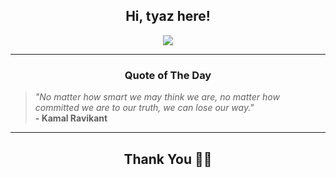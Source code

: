 <h2 align="center"> Hi, tyaz here!</h2>

<p align="center">
<a href="https://github.com/tyazx" alt="github streak"><img src="https://dvst-streak.herokuapp.com/?user=tyazx&theme=tokyonight&fire=DD472C"></a>
</p>

<hr>
<h3 align="center">Quote of The Day</h3>
<p align="center">
<blockquote>
<i>"No matter how smart we may think we are, no matter how committed we are to our truth, we can lose our way."</i>
<br>
<b>- Kamal Ravikant</b>
</blockquote>
</p>


<hr>
<h2 align="center">Thank You 🙏🏼</h2>
